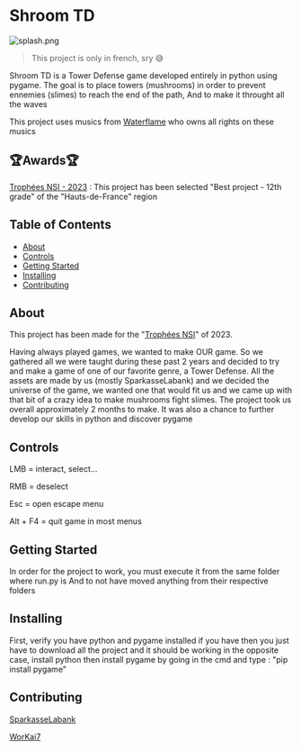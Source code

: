 # Shroom TD

![splash.png](https://i.postimg.cc/kgRgHBZn/splash.png)

>This project is only in french, sry 😅

Shroom TD is a Tower Defense game developed entirely in python using pygame.
The goal is to place towers (mushrooms) in order to prevent ennemies (slimes) to reach the end of the path,
And to make it throught all the waves

This project uses musics from [Waterflame](https://waterflame.newgrounds.com/) who owns all rights on these musics

## 🏆Awards🏆
[Trophées NSI - 2023](https://trophees-nsi.fr/resultats-2023) :
This project has been selected "Best project - 12th grade" of the "Hauts-de-France" region


## Table of Contents

- [About](#about)
- [Controls](#controls)
- [Getting Started](#getting_started)
- [Installing](#installing)
- [Contributing](#contributing)

## About
This project has been made for the "[Trophées NSI](https://trophees-nsi.fr/)" of 2023.

Having always played games, we wanted to make OUR game. So we gathered all we were taught during these past 2 years and decided to try and make a game of one of our favorite genre, a Tower Defense.
All the assets are made by us (mostly SparkasseLabank) and we decided the universe of the game, we wanted one that would fit us and we came up with that bit of a crazy idea to make mushrooms fight slimes.
The project took us overall approximately 2 months to make.
It was also a chance to further develop our skills in python and discover pygame

## Controls
LMB = interact, select...

RMB = deselect

Esc = open escape menu

Alt + F4 = quit game in most menus

## Getting Started
In order for the project to work, you must execute it from the same folder where run.py is
And to not have moved anything from their respective folders

## Installing
First, verify you have python and pygame installed
if you have then you just have to download all the project and it should be working
in the opposite case, install python
then install pygame by going in the cmd and type : "pip install pygame"

## Contributing
[SparkasseLabank](https://github.com/SparkasseLabank)

[WorKai7](https://github.com/WorKai7)
